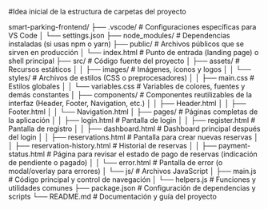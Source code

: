 #Idea inicial de la estructura de carpetas del proyecto

smart-parking-frontend/
├── .vscode/                      # Configuraciones específicas para VS Code
│   └── settings.json
├── node_modules/                 # Dependencias instaladas (si usas npm o yarn)
├── public/                       # Archivos públicos que se sirven en producción
│   └── index.html                # Punto de entrada (landing page) o shell principal
├── src/                          # Código fuente del proyecto
│   ├── assets/                   # Recursos estáticos
│   │   ├── images/               # Imágenes, íconos y logos
│   │   └── styles/               # Archivos de estilos (CSS o preprocesadores)
│   │       ├── main.css          # Estilos globales
│   │       └── variables.css     # Variables de colores, fuentes y demás constantes
│   ├── components/               # Componentes reutilizables de la interfaz (Header, Footer, Navigation, etc.)
│   │   ├── Header.html
│   │   ├── Footer.html
│   │   └── Navigation.html
│   ├── pages/                    # Páginas completas de la aplicación
│   │   ├── login.html            # Pantalla de login
│   │   ├── register.html         # Pantalla de registro
│   │   ├── dashboard.html        # Dashboard principal después del login
│   │   ├── reservations.html     # Pantalla para crear nuevas reservas
│   │   ├── reservation-history.html  # Historial de reservas
│   │   ├── payment-status.html   # Página para revisar el estado de pago de reservas (indicación de pendiente o pagado)
│   │   └── error.html            # Pantalla de error (o modal/overlay para errores)
│   └── js/                       # Archivos JavaScript
│       ├── main.js               # Código principal y control de navegación
│       └── helpers.js            # Funciones y utilidades comunes
├── package.json                  # Configuración de dependencias y scripts
└── README.md                     # Documentación y guía del proyecto
